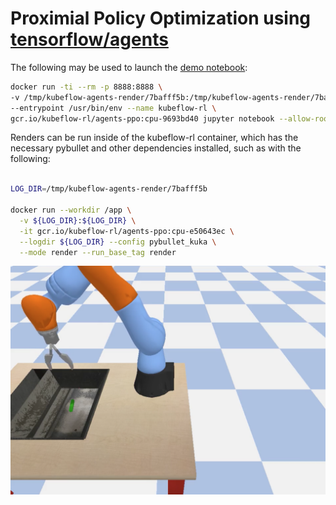# Proximial Policy Optimization using [tensorflow/agents](https://github.com/tensorflow/agents)

The following may be used to launch the [demo notebook](demo.ipynb):

```bash
docker run -ti --rm -p 8888:8888 \
-v /tmp/kubeflow-agents-render/7bafff5b:/tmp/kubeflow-agents-render/7bafff5b \
--entrypoint /usr/bin/env --name kubeflow-rl \
gcr.io/kubeflow-rl/agents-ppo:cpu-9693bd40 jupyter notebook --allow-root
```

Renders can be run inside of the kubeflow-rl container, which has the necessary pybullet and other dependencies installed, such as with the following:

```bash

LOG_DIR=/tmp/kubeflow-agents-render/7bafff5b

docker run --workdir /app \
  -v ${LOG_DIR}:${LOG_DIR} \
  -it gcr.io/kubeflow-rl/agents-ppo:cpu-e50643ec \
  --logdir ${LOG_DIR} --config pybullet_kuka \
  --mode render --run_base_tag render
```

[![](render_preview.png)](render.mp4)
